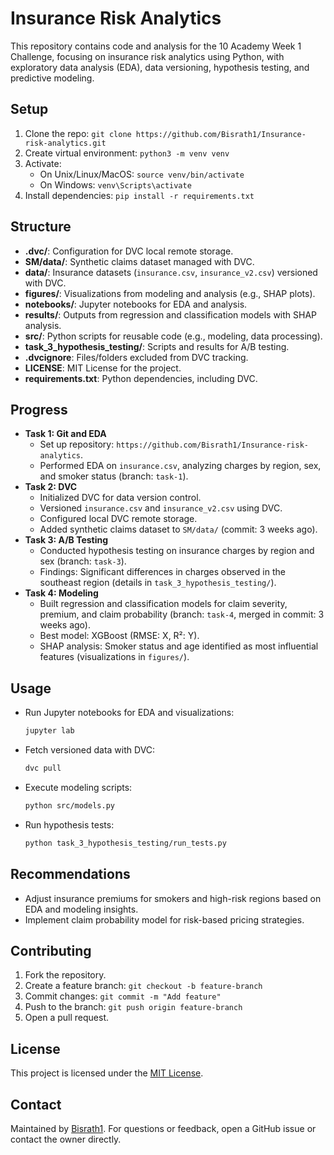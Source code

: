 # Insurance Risk Analytics

This repository contains code and analysis for the 10 Academy Week 1 Challenge, focusing on insurance risk analytics using Python, with exploratory data analysis (EDA), data versioning, hypothesis testing, and predictive modeling.

## Setup
1. Clone the repo: `git clone https://github.com/Bisrath1/Insurance-risk-analytics.git`
2. Create virtual environment: `python3 -m venv venv`
3. Activate:
   - On Unix/Linux/MacOS: `source venv/bin/activate`
   - On Windows: `venv\Scripts\activate`
4. Install dependencies: `pip install -r requirements.txt`

## Structure
- **.dvc/**: Configuration for DVC local remote storage.
- **SM/data/**: Synthetic claims dataset managed with DVC.
- **data/**: Insurance datasets (`insurance.csv`, `insurance_v2.csv`) versioned with DVC.
- **figures/**: Visualizations from modeling and analysis (e.g., SHAP plots).
- **notebooks/**: Jupyter notebooks for EDA and analysis.
- **results/**: Outputs from regression and classification models with SHAP analysis.
- **src/**: Python scripts for reusable code (e.g., modeling, data processing).
- **task_3_hypothesis_testing/**: Scripts and results for A/B testing.
- **.dvcignore**: Files/folders excluded from DVC tracking.
- **LICENSE**: MIT License for the project.
- **requirements.txt**: Python dependencies, including DVC.

## Progress
- **Task 1: Git and EDA**
  - Set up repository: `https://github.com/Bisrath1/Insurance-risk-analytics`.
  - Performed EDA on `insurance.csv`, analyzing charges by region, sex, and smoker status (branch: `task-1`).
- **Task 2: DVC**
  - Initialized DVC for data version control.
  - Versioned `insurance.csv` and `insurance_v2.csv` using DVC.
  - Configured local DVC remote storage.
  - Added synthetic claims dataset to `SM/data/` (commit: 3 weeks ago).
- **Task 3: A/B Testing**
  - Conducted hypothesis testing on insurance charges by region and sex (branch: `task-3`).
  - Findings: Significant differences in charges observed in the southeast region (details in `task_3_hypothesis_testing/`).
- **Task 4: Modeling**
  - Built regression and classification models for claim severity, premium, and claim probability (branch: `task-4`, merged in commit: 3 weeks ago).
  - Best model: XGBoost (RMSE: X, R²: Y).
  - SHAP analysis: Smoker status and age identified as most influential features (visualizations in `figures/`).

## Usage
- Run Jupyter notebooks for EDA and visualizations:
  ```bash
  jupyter lab
  ```
- Fetch versioned data with DVC:
  ```bash
  dvc pull
  ```
- Execute modeling scripts:
  ```bash
  python src/models.py
  ```
- Run hypothesis tests:
  ```bash
  python task_3_hypothesis_testing/run_tests.py
  ```

## Recommendations
- Adjust insurance premiums for smokers and high-risk regions based on EDA and modeling insights.
- Implement claim probability model for risk-based pricing strategies.

## Contributing
1. Fork the repository.
2. Create a feature branch: `git checkout -b feature-branch`
3. Commit changes: `git commit -m "Add feature"`
4. Push to the branch: `git push origin feature-branch`
5. Open a pull request.

## License
This project is licensed under the [MIT License](LICENSE).

## Contact
Maintained by [Bisrath1](https://github.com/Bisrath1). For questions or feedback, open a GitHub issue or contact the owner directly.

